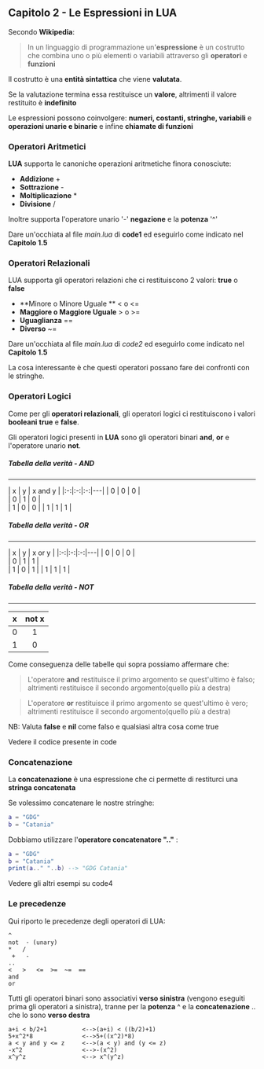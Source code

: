 ## Capitolo 2 - Le Espressioni in LUA

Secondo **Wikipedia**:	

> In un linguaggio di programmazione un'**espressione** è un costrutto che combina uno o più elementi o variabili attraverso gli **operatori** e **funzioni**

Il costrutto è una **entità sintattica** che viene **valutata**. 

Se la valutazione termina essa restituisce un **valore**, altrimenti il valore restituito è **indefinito**

Le espressioni possono coinvolgere: **numeri, costanti, stringhe, variabili** e **operazioni unarie e binarie** e infine **chiamate di funzioni**

### Operatori Aritmetici

**LUA** supporta le canoniche operazioni aritmetiche finora conosciute:

- **Addizione** +
- **Sottrazione** -
- **Moltiplicazione** *
- **Divisione** /

Inoltre supporta l'operatore unario '-' **negazione** e la **potenza** '^'

Dare un'occhiata al file *main.lua* di **code1** ed eseguirlo come indicato nel **Capitolo 1.5** 



### Operatori Relazionali

LUA supporta gli operatori relazioni che ci restituiscono 2 valori: **true** o **false**

- **Minore o  Minore Uguale ** < o <=
- **Maggiore o  Maggiore Uguale**   > o >=
- **Uguaglianza** ==
- **Diverso** ~=

Dare un'occhiata al file *main.lua* di *code2* ed eseguirlo come indicato nel **Capitolo 1.5** 

La cosa interessante è che questi operatori possano fare dei confronti con le stringhe.

### Operatori Logici

Come per gli **operatori relazionali**, gli operatori logici ci restituiscono i valori **booleani** **true** e **false**.

Gli operatori logici presenti in **LUA** sono gli operatori binari
**and**, **or** e l'operatore unario **not**.

##### Tabella della verità - AND
---
| x  |  y | x and y  |
|:-:|:-:|:-:|---|
| 0  | 0  | 0  |   
|  0 | 1  |  0 |   
|  1 |  0 |  0 |
|  1 |  1 |  1 |   


##### Tabella della verità - OR
---
| x  |  y | x or y  |
|:-:|:-:|:-:|---|
| 0  | 0  | 0  |   
|  0 | 1  |  1 |   
|  1 |  0 |  1 |
|  1 |  1 |  1 |   

##### Tabella della verità - NOT
---

| x  |  not x | 
|:-:|:-:|
| 0  | 1  |   
| 1  | 0  |

Come conseguenza delle tabelle qui sopra possiamo affermare che:

> L'operatore **and** restituisce il primo argomento se quest'ultimo è falso; altrimenti restituisce il secondo argomento(quello più a destra)

> L'operatore **or** restituisce il primo argomento se quest'ultimo è vero; altrimenti restituisce il  secondo argomento(quello più a destra)

NB: Valuta **false** e **nil** come falso e qualsiasi altra cosa come true

Vedere il codice presente in code

### Concatenazione

La **concatenazione** è una espressione che ci permette di restiturci una **stringa concatenata**

Se volessimo concatenare le nostre stringhe:

```lua
a = "GDG"
b = "Catania"
```

Dobbiamo utilizzare l'**operatore concatenatore ".."** :

```lua
a = "GDG"
b = "Catania"
print(a.." "..b) --> "GDG Catania"
```

Vedere gli altri esempi su code4

### Le precedenze

Qui riporto le precedenze degli operatori di LUA:

```
^
not  - (unary)
*   /
 +   -
..
<   >   <=  >=  ~=  ==
and
or
```

Tutti gli operatori binari sono associativi **verso sinistra** (vengono eseguiti prima gli operatori a sinistra), tranne per la **potenza** ^ e la **concatenazione** .. che lo sono  **verso destra**

```
a+i < b/2+1          <-->(a+i) < ((b/2)+1)
5+x^2*8              <-->5+((x^2)*8)
a < y and y <= z     <-->(a < y) and (y <= z)
-x^2                 <-->-(x^2)
x^y^z                <--> x^(y^z)